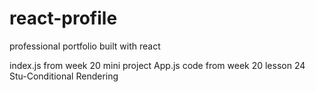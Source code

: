 # react-profile
professional portfolio built with react


index.js from week 20 mini project
App.js code from week 20 lesson 24 Stu-Conditional Rendering